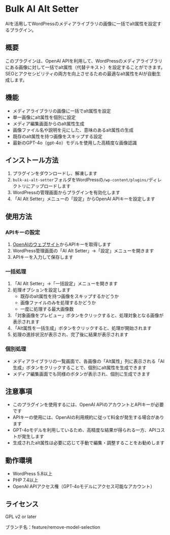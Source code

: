 # Bulk AI Alt Setter

AIを活用してWordPressのメディアライブラリの画像に一括でalt属性を設定するプラグイン。

## 概要

このプラグインは、OpenAI APIを利用して、WordPressのメディアライブラリにある画像に対して一括でalt属性（代替テキスト）を設定することができます。SEOとアクセシビリティの両方を向上させるための最適なalt属性をAIが自動生成します。

## 機能

- メディアライブラリの画像に一括でalt属性を設定
- 単一画像にalt属性を個別に設定
- メディア編集画面からのalt属性生成
- 画像ファイル名や説明を元にした、意味のあるalt属性の生成
- 既存のalt属性を持つ画像をスキップする設定
- 最新のGPT-4o（gpt-4o）モデルを使用した高精度な画像認識

## インストール方法

1. プラグインをダウンロードし、解凍します
2. `bulk-ai-alt-setter`フォルダをWordPressの`/wp-content/plugins/`ディレクトリにアップロードします
3. WordPressの管理画面からプラグインを有効化します
4. 「AI Alt Setter」メニューの「設定」からOpenAI APIキーを設定します

## 使用方法

### APIキーの設定

1. [OpenAIのウェブサイト](https://platform.openai.com/account/api-keys)からAPIキーを取得します
2. WordPress管理画面の「AI Alt Setter」→「設定」メニューを開きます
3. APIキーを入力して保存します

### 一括処理

1. 「AI Alt Setter」→「一括設定」メニューを開きます
2. 処理オプションを設定します
   - 既存のalt属性を持つ画像をスキップするかどうか
   - 画像ファイルのみを処理するかどうか
   - 一度に処理する最大画像数
3. 「対象画像をプレビュー」ボタンをクリックすると、処理対象となる画像が表示されます
4. 「Alt属性を一括生成」ボタンをクリックすると、処理が開始されます
5. 処理の進捗状況が表示され、完了後に結果が表示されます

### 個別処理

- メディアライブラリの一覧画面で、各画像の「Alt属性」列に表示される「AI生成」ボタンをクリックすることで、個別にalt属性を生成できます
- メディア編集画面でも同様のボタンが表示され、個別に生成できます

## 注意事項

- このプラグインを使用するには、OpenAI APIのアカウントとAPIキーが必要です
- APIキーの使用には、OpenAIの利用規約に従って料金が発生する場合があります
- GPT-4oモデルを利用しているため、高精度な結果が得られる一方、APIコストが発生します
- 生成されたalt属性は必要に応じて手動で編集・調整することをお勧めします

## 動作環境

- WordPress 5.8以上
- PHP 7.4以上
- OpenAI APIアクセス権（GPT-4oモデルにアクセス可能なアカウント）

## ライセンス

GPL v2 or later

ブランチ名：feature/remove-model-selection
